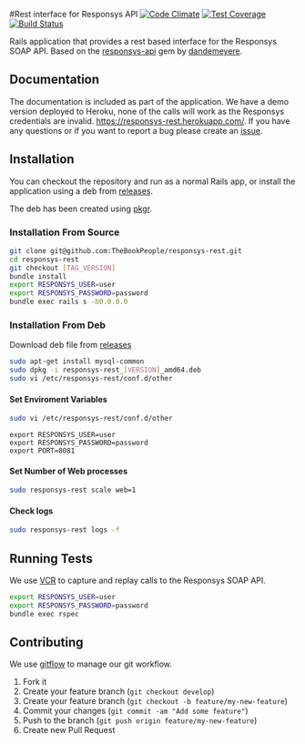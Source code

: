 #Rest interface for Responsys API 
[![Code Climate](https://codeclimate.com/github/TheBookPeople/responsys-rest/badges/gpa.svg)](https://codeclimate.com/github/TheBookPeople/responsys-rest) [![Test Coverage](https://codeclimate.com/github/TheBookPeople/responsys-rest/badges/coverage.svg)](https://codeclimate.com/github/TheBookPeople/responsys-rest) 
[![Build Status](https://travis-ci.org/TheBookPeople/responsys-rest.svg?branch=develop)](https://travis-ci.org/TheBookPeople/responsys-rest)

Rails application that provides a rest based interface for the Responsys SOAP API. Based on the [responsys-api](https://github.com/dandemeyere/responsys-api) gem by [dandemeyere](https://github.com/dandemeyere/). 

## Documentation

The documentation is included as part of the application. We have a demo version deployed to Heroku, none of the calls will work as the Responsys credentials are invalid.  https://responsys-rest.herokuapp.com/. If you have any questions or if you want to report a bug please create an [issue](https://github.com/TheBookPeople/responsys-rest/issues).

## Installation

You can checkout the repository and run as a normal Rails app, or install the application using a deb from [releases](https://github.com/TheBookPeople/responsys-rest/releases).

The deb has been created using [pkgr](https://github.com/crohr/pkgr).

### Installation From Source

```bash
git clone git@github.com:TheBookPeople/responsys-rest.git
cd responsys-rest
git checkout [TAG_VERSION]
bundle install
export RESPONSYS_USER=user
export RESPONSYS_PASSWORD=password
bundle exec rails s -b0.0.0.0
```

### Installation From Deb

Download deb file from [releases](https://github.com/TheBookPeople/responsys-rest/releases)

```bash
sudo apt-get install mysql-common
sudo dpkg -i responsys-rest_[VERSION]_amd64.deb
sudo vi /etc/responsys-rest/conf.d/other
```
#### Set Enviroment Variables

```bash
sudo vi /etc/responsys-rest/conf.d/other
```

```vim
export RESPONSYS_USER=user
export RESPONSYS_PASSWORD=password
export PORT=8081
```

#### Set Number of Web processes
```bash
sudo responsys-rest scale web=1
```

#### Check logs
```bash
sudo responsys-rest logs -f
```

## Running Tests
We use [VCR](https://github.com/vcr/vcr) to capture and replay calls to the Responsys SOAP API. 

```bash
export RESPONSYS_USER=user
export RESPONSYS_PASSWORD=password
bundle exec rspec
```

## Contributing

We use [gitflow](http://nvie.com/posts/a-successful-git-branching-model/) to manage our git workflow.

1. Fork it
2. Create your feature branch (`git checkout develop`)
3. Create your feature branch (`git checkout -b feature/my-new-feature`)
4. Commit your changes (`git commit -am "Add some feature"`)
5. Push to the branch (`git push origin feature/my-new-feature`)
6. Create new Pull Request